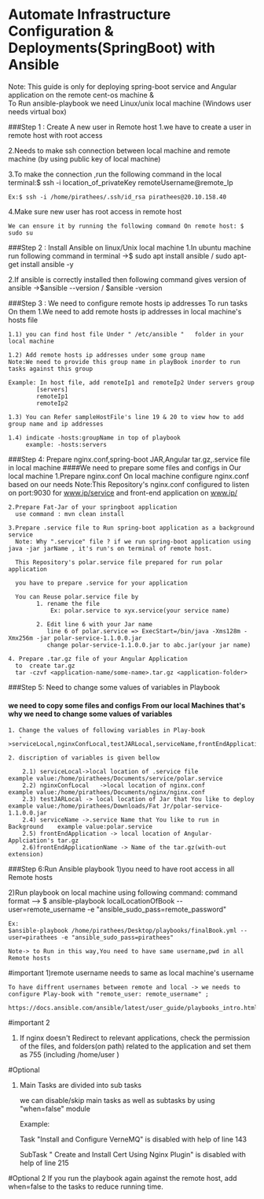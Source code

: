 # Automate Infrastructure Configuration & Deployments(SpringBoot) with Ansible

Note: This guide is only for deploying spring-boot service and Angular application on the remote cent-os machine &  
To Run ansible-playbook we need Linux/unix local machine (Windows user needs virtual box)

###Step 1 : Create A new user in Remote host
1.we have to create a  user in remote host with root access

2.Needs to make ssh connection between local machine and remote machine (by using public key of local machine)

3.To make the connection ,run the following command in the local terminal:$ ssh -i location_of_privateKey remoteUsername@remote_Ip

    Ex:$ ssh -i /home/pirathees/.ssh/id_rsa pirathees@20.10.158.40

4.Make sure new user has root access in remote host 
    
    We can ensure it by running the following command On remote host: $ sudo su

###Step 2 : Install Ansible on linux/Unix local machine
1.In ubuntu machine run following command in terminal ->$ sudo apt install ansible / sudo apt-get install ansible -y

2.If ansible is correctly installed then following command gives version of ansible ->$ansible --version / $ansible -version

###Step 3 : We need to configure remote hosts ip addresses To run tasks On them
1.We need to add remote hosts ip addresses in local machine's hosts file

    1.1) you can find host file Under " /etc/ansible "   folder in your local machine
    
    1.2) Add remote hosts ip addresses under some group name
    Note:We need to provide this group name in playBook inorder to run tasks against this group

    Example: In host file, add remoteIp1 and remoteIp2 Under servers group
            [servers]
            remoteIp1
            remoteIp2
    
    1.3) You can Refer sampleHostFile's line 19 & 20 to view how to add group name and ip addresses

    1.4) indicate -hosts:groupName in top of playbook
         example: -hosts:servers

###Step 4: Prepare nginx.conf,spring-boot JAR,Angular tar.gz,.service file in local machine
####We need to prepare some files and configs in Our local machine
    1.Prepare nginx.conf On local machine
      configure nginx.conf based on our needs
      Note:This Repository's nginx.conf configured to listen on port:9030 for www.ip/service
      and front-end application on www.ip/
    
    2.Prepare Fat-Jar of your springboot application
      use command : mvn clean install

    3.Prepare .service file to Run spring-boot application as a background service 
      Note: Why ".service" file ? if we run spring-boot application using java -jar jarName , it's run's on terminal of remote host.

      This Repository's polar.service file prepared for run polar application
        
      you have to prepare .service for your application
        
      You can Reuse polar.service file by
            1. rename the file
                Ex: polar.service to xyx.service(your service name)

            2. Edit line 6 with your Jar name
               line 6 of polar.service => ExecStart=/bin/java -Xms128m -Xmx256m -jar polar-service-1.1.0.0.jar
               change polar-service-1.1.0.0.jar to abc.jar(your jar name)

    4. Prepare .tar.gz file of your Angular Application
      to  create tar.gz
      tar -czvf <application-name/some-name>.tar.gz <application-folder>

###Step 5: Need to change some values of variables in Playbook
#### we need to copy some files and configs From our local Machines that's why we need to change some values of variables

    1. Change the values of following variables in Play-book
       ->serviceLocal,nginxConfLocal,testJARLocal,serviceName,frontEndApplication,frontEndApplicationName
    
    2. discription of variables is given bellow

        2.1) serviceLocal->local location of .service file                     example value:/home/pirathees/Documents/service/polar.service
        2.2) nginxConfLocal   ->local location of nginx.conf                   example value:/home/pirathees/Documents/nginx/nginx.conf
        2.3) testJARLocal -> local location of Jar that You like to deploy     example value:/home/pirathees/Downloads/Fat Jr/polar-service-1.1.0.0.jar
        2.4) serviceName ->.service Name that You like to run in Background    example value:polar.service
        2.5) frontEndApplication -> local location of Angular-Applciation's tar.gz
        2.6)frontEndApplicationName -> Name of the tar.gz(with-out extension)


###Step 6:Run Ansible playbook
1)you need to have root access in all Remote hosts

2)Run playbook on local machine using following command:
command format --> $ ansible-playbook localLocationOfBook --user=remote_username -e "ansible_sudo_pass=remote_password"

    Ex:
    $ansible-playbook /home/pirathees/Desktop/playbooks/finalBook.yml --user=pirathees -e "ansible_sudo_pass=pirathees"

    Note-> to Run in this way,You need to have same username,pwd in all Remote hosts


#important
1)remote username needs to same as local machine's username

    To have diffrent usernames between remote and local -> we needs to configure Play-book with "remote_user: remote_username" ;
    
    https://docs.ansible.com/ansible/latest/user_guide/playbooks_intro.html
    
#important 2
1) If nginx doesn't Redirect to relevant applications, check the permission of the files, and folders(on path) related to the application and set them as 755
(including /home/user )

#Optional
1) Main Tasks are divided into sub tasks

   we can disable/skip main tasks  as well as subtasks by using "when=false" module
    
   Example:

      Task "Install and Configure VerneMQ" is disabled with help of line 143

      SubTask " Create and Install Cert Using Nginx Plugin" is disabled with help of line 215

#Optional 2
If you run the playbook again against the remote host, add when=false to the tasks to reduce running time.
    


